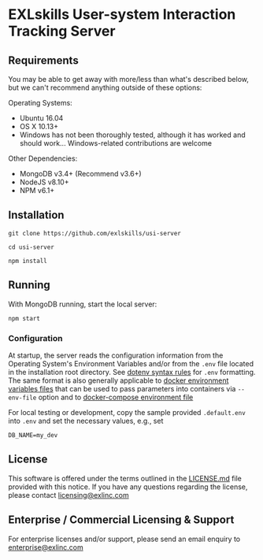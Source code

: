 # EXLskills User-system Interaction Tracking Server

## Requirements

You may be able to get away with more/less than what's described below, but we can't recommend anything outside of these options:

Operating Systems:

- Ubuntu 16.04
- OS X 10.13+
- Windows has not been thoroughly tested, although it has worked and should work... Windows-related contributions are welcome

Other Dependencies:

- MongoDB v3.4+ (Recommend v3.6+)
- NodeJS v8.10+
- NPM v6.1+

## Installation

```
git clone https://github.com/exlskills/usi-server

cd usi-server

npm install
```

## Running

With MongoDB running, start the local server:

```
npm start
```

### Configuration

At startup, the server reads the configuration information from the Operating System's Environment Variables and/or from the `.env` file located in the installation root directory. See [dotenv syntax rules](https://github.com/motdotla/dotenv#rules) for `.env` formatting. The same format is also generally applicable to [docker environment variables files](https://docs.docker.com/engine/reference/commandline/run/#set-environment-variables--e---env---env-file) that can be used to pass parameters into containers via `--env-file` option and to [docker-compose environment file](https://docs.docker.com/compose/compose-file/#env_file) 

For local testing or development, copy the sample provided `.default.env` into `.env` and set the necessary values, e.g., set
```
DB_NAME=my_dev
```

## License

This software is offered under the terms outlined in the [LICENSE.md](LICENSE.md) file provided with this notice. If you have any questions regarding the license, please contact [licensing@exlinc.com](mailto:licensing@exlinc.com)

## Enterprise / Commercial Licensing & Support

For enterprise licenses and/or support, please send an email enquiry to [enterprise@exlinc.com](mailto:enterprise@exlinc.com)
